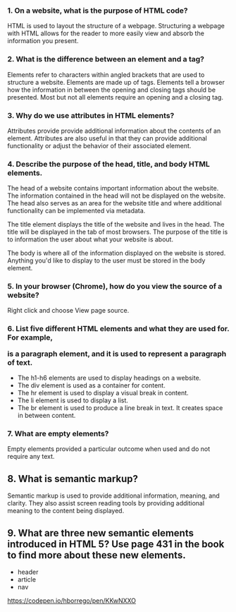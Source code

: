 ### 1. On a website, what is the purpose of HTML code?

HTML is used to layout the structure of a webpage.  Structuring a webpage with HTML allows for the reader to more easily view and absorb the information you present.

### 2. What is the difference between an element and a tag?

Elements refer to characters within angled brackets that are used to structure a website. Elements are made up of tags. Elements tell a browser how the information in between the opening and closing tags should be presented. Most but not all elements require an opening and a closing tag.

### 3. Why do we use attributes in HTML elements?

Attributes provide provide additional information about the contents of an element.  Attributes are also useful in that they can provide additional functionality or adjust the behavior of their associated element.

### 4. Describe the purpose of the head, title, and body HTML elements.

The head of a website contains important information about the website. The information contained in the head will not be displayed on the website. The head also serves as an area for the website title and where additional functionality can be implemented via metadata.

The title element displays the title of the website and lives in the head.  The title will be displayed in the tab of most browsers.  The purpose of the title is to information the user about what your website is about.

The body is where all of the information displayed on the website is stored.  Anything you'd like to display to the user must be stored in the body element.

### 5. In your browser (Chrome), how do you view the source of a website?

Right click and choose View page source.

### 6. List five different HTML elements and what they are used for. For example, <p></p> is a paragraph element, and it is used to represent a paragraph of text.

* The h1-h6 elements are used to display headings on a website.
* The div element is used as a container for content.
* The hr element is used to display a visual break in content.
* The li element is used to display a list.
* The br element is used to produce a line break in text.  It creates space in between content.  

### 7. What are empty elements?

Empty elements provided a particular outcome when used and do not require any text.  

## 8. What is semantic markup?

Semantic markup is used to provide additional information, meaning, and clarity.  They also assist screen reading tools by providing additional meaning to the content being displayed.

## 9. What are three new semantic elements introduced in HTML 5? Use page 431 in the book to find more about these new elements.

* header
* article
* nav


https://codepen.io/hborrego/pen/KKwNXXO
